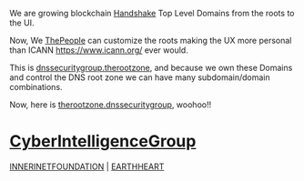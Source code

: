 
We are growing blockchain [Handshake](https:.//handshake.org/) Top Level Domains from the roots to the UI. 

Now, We [ThePeople](http://we.thepeople/) can customize the roots making the UX more personal than ICANN https://www.icann.org/ ever would.

This is [dnssecuritygroup.therootzone](http://dnssecuritygroup.therootzone/), and because we own these Domains and control the DNS root zone we can have many subdomain/domain combinations. 

Now, here is [therootzone.dnssecuritygroup](http://therootzone.dnssecuritygroup), woohoo!!

# [CyberIntelligenceGroup](http://masterthyself.cyberintelligencegroup/) 

[INNERINETFOUNDATION](http://official.innerinetfoundation/) | [EARTHHEART](http://heartearth.earthheart/)
